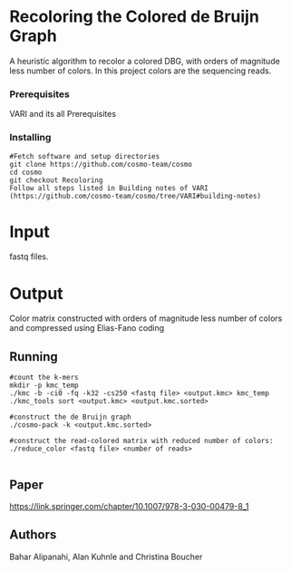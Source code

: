 # Recoloring  the  Colored  de  Bruijn  Graph
 A heuristic algorithm to recolor a colored DBG, with orders of magnitude less number of colors. In this project colors are the sequencing reads.
 ### Prerequisites

VARI and its all Prerequisites

### Installing
```
#Fetch software and setup directories
git clone https://github.com/cosmo-team/cosmo
cd cosmo
git checkout Recoloring
Follow all steps listed in Building notes of VARI (https://github.com/cosmo-team/cosmo/tree/VARI#building-notes)
```
# Input
fastq files.
# Output
Color matrix constructed with orders of magnitude less number of colors and compressed using Elias-Fano coding 
## Running 
```
#count the k-mers
mkdir -p kmc_temp
./kmc -b -ci0 -fq -k32 -cs250 <fastq file> <output.kmc> kmc_temp
./kmc_tools sort <output.kmc> <output.kmc.sorted>

#construct the de Bruijn graph
./cosmo-pack -k <output.kmc.sorted>

#construct the read-colored matrix with reduced number of colors:
./reduce_color <fastq file> <number of reads>


```
## Paper
https://link.springer.com/chapter/10.1007/978-3-030-00479-8_1

## Authors
Bahar Alipanahi, Alan Kuhnle and Christina Boucher

